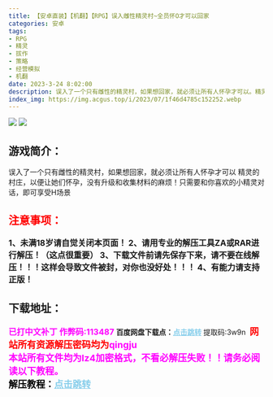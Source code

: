 ```yaml
---
title: 【安卓直装】【机翻】【RPG】误入雌性精灵村~全员怀O才可以回家
categories: 安卓
tags:
- RPG
- 精灵
- 拔作
- 策略
- 经营模拟
- 机翻
date: 2023-3-24 8:02:00
description: 误入了一个只有雌性的精灵村，如果想回家，就必须让所有人怀孕才可以。精灵的村庄，以便让她们怀孕，没有升级和收集材料的麻烦！只需要和你喜欢的小精灵对话，即可享受H场景
index_img: https://img.acgus.top/i/2023/07/1f46d4785c152252.webp
---
```

![](https://img.acgus.top/i/2023/07/1f46d4785c152252.webp)
![](https://img.acgus.top/i/2023/07/23963b1933153100-1024x716.webp)
## 游戏简介：
误入了一个只有雌性的精灵村，如果想回家，就必须让所有人怀孕才可以
精灵的村庄，以便让她们怀孕，没有升级和收集材料的麻烦！只需要和你喜欢的小精灵对话，即可享受H场景
<br>





## <font color=#FF0000 >注意事项：</font>
<font size=3><b>1、未满18岁请自觉关闭本页面！
2、请用专业的解压工具ZA或RAR进行解压！（这点很重要）
3、下载文件前请先保存下来，请不要在线解压！！！这样会导致文件被封，对你也没好处！！！
4、有能力请支持正版！</b></font>

## 下载地址：
<font color=#FF00FF size=3><b>已打中文补丁</b></font>
<font color=#FF00FF size=3>**作弊码:113487**</font>
<b>百度网盘下载点：</b><a href="https://pan.baidu.com/s/17dyzqm97vE3dRjd72ZRMog?pwd=3w9n" style="color: #87CEEB;"><b>点击跳转</b></a> 提取码:3w9n
<a style="padding: 0" href="https://post.qingju.org/AD/"><img style="max-width:100%" src="https://img.acgus.top/i/2024/07/478f689b8021d8d499ab43d21acf137a.gif" alt=""></a>
<b><font color=#FF0000 size=4>网站所有资源解压密码均为</b></font><b><font color=#FF00FF size=4>qingju</font><font color=#FF0000 ></font></b><br><b><font color=#FF00FF size=4>本站所有文件均为lz4加密格式，不看必解压失败！！请务必阅读以下教程。</b></font><br><b><font color=#000 size=4>解压教程：</b><a href="https://post.qingju.org/tutorial/000/" style="color: #87CEEB;"><b>点击跳转</b></a>
